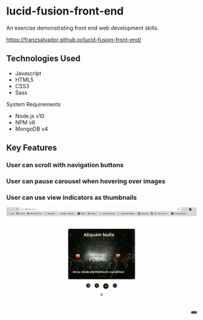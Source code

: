 # lucid-fusion-front-end
An exercise demonstrating front end web development skills.

https://franzsalvador.github.io/lucid-fusion-front-end/

## Technologies Used
- Javascript
- HTML5
- CSS3
- Sass

System Requirements
- Node.js v10
- NPM v6
- MongoDB v4

## Key Features
### User can scroll with navigation buttons

### User can pause carousel when hovering over images

### User can use view indicators as thumbnails
![Carousel](carousel.gif)
